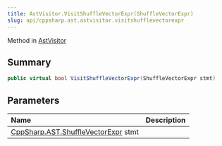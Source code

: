 ```yaml
---
title: AstVisitor.VisitShuffleVectorExpr(ShuffleVectorExpr)
slug: api/cppsharp.ast.astvisitor.visitshufflevectorexpr
---
```

Method in [AstVisitor](/api/cppsharp/ast/astvisitor)

## Summary



```csharp
public virtual bool VisitShuffleVectorExpr(ShuffleVectorExpr stmt)
```

## Parameters

|Name|Description|
|:---|:---|
|[CppSharp.AST.ShuffleVectorExpr](/api/cppsharp/ast/shufflevectorexpr) stmt||

